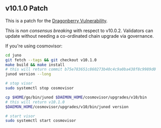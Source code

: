 ## v10.1.0 Patch

This is a patch for the [Dragonberry Vulnerability](https://forum.cosmos.network/t/ibc-security-advisory-dragonberry/7702).

This is _non consensus breaking_ with respect to v10.0.2. Validators can update without needing a co-ordinated chain upgrade via governance.

If you're using cosmovisor:

```bash
cd juno
git fetch --tags && git checkout v10.1.0
make build && make install
# this will return commit b75e783651c860273b40c4c9a0ba438f8c9989d0
junod version --long

# stop visor
sudo systemctl stop cosmovisor

cp $HOME/go/bin/junod $DAEMON_HOME/cosmovisor/upgrades/v10/bin
# this will return v10.1.0
$DAEMON_HOME/cosmovisor/upgrades/v10/bin/junod version

# start visor
sudo systemctl start cosmovisor
```
